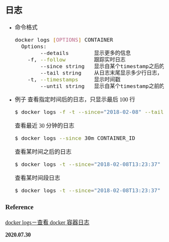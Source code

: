 <font size=4 face='楷体'>

## 日志

- 命令格式

  ```bash
  docker logs [OPTIONS] CONTAINER
    Options:
          --details        显示更多的信息
      -f, --follow         跟踪实时日志
          --since string   显示自某个timestamp之后的日志，或相对时间，如42m（即42分钟）
          --tail string    从日志末尾显示多少行日志， 默认是all
      -t, --timestamps     显示时间戳
          --until string   显示自某个timestamp之前的日志，或相对时间，如42m（即42分钟）
  ```

- 例子
  查看指定时间后的日志，只显示最后 100 行

  ```bash
  $ docker logs -f -t --since="2018-02-08" --tail=100 CONTAINER_ID
  ```

  查看最近 30 分钟的日志

  ```bash
  $ docker logs --since 30m CONTAINER_ID
  ```

  查看某时间之后的日志

  ```bash
  $ docker logs -t --since="2018-02-08T13:23:37" CONTAINER_ID
  ```

  查看某时间段日志

  ```bash
  $ docker logs -t --since="2018-02-08T13:23:37" --until "2018-02-09T12:23:37" CONTAINER_ID
  ```

### Reference

[docker logs－查看 docker 容器日志](https://www.cnblogs.com/gylhaut/p/9317843.html)

**2020.07.30**
